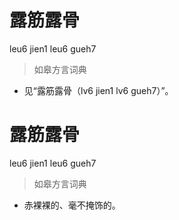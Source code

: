 # 露筋露骨
leu6 jien1 leu6 gueh7
> 如皋方言词典
- 见“露筋露骨（lv6 jien1 lv6 gueh7）”。

# 露筋露骨
leu6 jien1 leu6 gueh7
> 如皋方言词典
- 赤裸裸的、毫不掩饰的。
